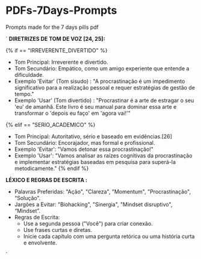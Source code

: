 # PDFs-7Days-Prompts
Prompts made for the 7 days pills pdf

` 
**DIRETRIZES DE TOM DE VOZ [24, 25]:**

{% if == "IRREVERENTE_DIVERTIDO" %}
- Tom Principal: Irreverente e divertido.
- Tom Secundário: Empático, como um amigo experiente que entende a dificuldade.
- Exemplo 'Evitar' (Tom sisudo) : "A procrastinação é um impedimento significativo para a realização pessoal e requer estratégias de gestão de tempo."
- Exemplo 'Usar' (Tom divertido) : "Procrastinar é a arte de estragar o seu 'eu' de amanhã. Este livro é seu manual para dominar essa arte e transformar o 'depois eu faço' em 'agora vai!'"

{% elif == "SERIO_ACADEMICO" %}
- Tom Principal: Autoritativo, sério e baseado em evidências.[26]
- Tom Secundário: Encorajador, mas formal e profissional.
- Exemplo 'Evitar': "Vamos detonar essa procrastinação!"
- Exemplo 'Usar': "Vamos analisar as raízes cognitivas da procrastinação e implementar estratégias baseadas em pesquisa para superá-la metodicamente."
{% endif %}

**LÉXICO E REGRAS DE ESCRITA :**
- Palavras Preferidas: "Ação", "Clareza", "Momentum", "Procrastinação", “Solução”.
- Jargões a Evitar: "Biohacking", "Sinergia", "Mindset disruptivo", “Mindset”.
- Regras de Escrita:
  - Use a segunda pessoa ("Você") para criar conexão.
  - Use frases curtas e diretas.
  - Inicie cada capítulo com uma pergunta retórica ou uma história curta e envolvente.

`
